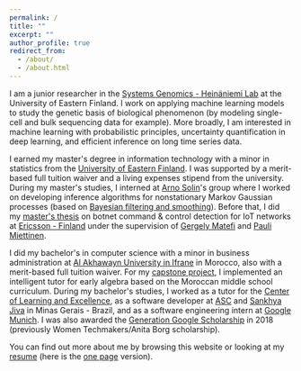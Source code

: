```yaml
---
permalink: /
title: ""
excerpt: ""
author_profile: true
redirect_from: 
  - /about/
  - /about.html
---
```


I am a junior researcher in the [Systems Genomics - Heinäniemi Lab](https://uefconnect.uef.fi/en/group/systems-genomics-heinaniemi-lab/) at the University of Eastern Finland.
I work on applying machine learning models to study the genetic basis of biological phenomenon (by modeling single-cell and bulk sequencing data for example).
More broadly, I am interested in machine learning with probabilistic principles, uncertainty quantification in deep learning,
and efficient inference on long time series data.

I earned my master's degree in information technology with a minor in statistics from the [University of Eastern Finland](https://www.uef.fi/en). I was supported by a merit-based full tuition waiver and a living expenses stipend from the university.
During my master's studies, I interned at [Arno Solin](https://users.aalto.fi/~asolin/)'s group where I worked on developing inference algorithms for nonstationary 
Markov Gaussian processes (based on [Bayesian filtering and smoothing](https://users.aalto.fi/~ssarkka/pub/cup_book_online_20131111.pdf)).
Before that, I did my [master's thesis](https://erepo.uef.fi/bitstream/handle/123456789/26001/urn_nbn_fi_uef-20211253.pdf?sequence=1&isAllowed=y) on botnet command &amp; control detection for IoT networks at [Ericsson - Finland](https://www.ericsson.com/en/about-us/company-facts/ericsson-worldwide/finland) under the supervision of [Gergely Matefi](https://hu.linkedin.com/in/gergely-matefi-b2a4787) and [Pauli Miettinen](https://cs.uef.fi/~pauli/).

I did my bachelor's in computer science with a minor in business administration at [Al Akhawayn University in Ifrane](http://www.aui.ma/en/) in Morocco, also with a merit-based full tuition waiver. For my [capstone project](http://www.aui.ma/sse-capstone-repository/pdf/spring-2019/INTELLIGENT%20TUTORING%20SYSTEM%20FOR%20EARLY%20ALGEBRA.pdf), I implemented an intelligent tutor for early algebra based on the Moroccan middle school curriculum. During my bachelor's studies, I worked as a tutor for the [Center of Learning and Excellence](https://kudos.aui.ma/), as a software developer at [ASC](https://www.ascbrazil.com.br/) and [Sankhya Jiva](https://www.sankhya.com.br/) in Minas Gerais - Brazil, and as a software engineering intern at [Google Munich](https://careers.google.com/jobs/results/90591933023298246-software-engineer/). I was also awarded the [Generation Google Scholarship](https://buildyourfuture.withgoogle.com/scholarships/generation-google-scholarship-emea/) in 2018 (previously Women Techmakers/Anita Borg scholarship).

You can find out more about me by browsing this website or looking at my [resume](https://najwalaabid.github.io/files/resume.pdf) (here is the [one page](https://najwalaabid.github.io/files/cv.pdf) version).
